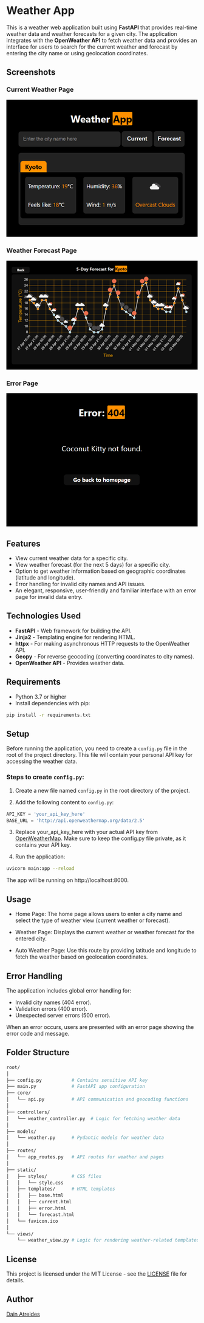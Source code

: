 # Weather App
This is a weather web application built using **FastAPI** that provides real-time weather data and weather forecasts for a given city. The application integrates with the **OpenWeather API** to fetch weather data and provides an interface for users to search for the current weather and forecast by entering the city name or using geolocation coordinates.
## Screenshots
### Current Weather Page
![Current Weather Page](assets/current_page.png)
### Weather Forecast Page
![Weather Forecast Page](assets/forecast_page.png)
### Error Page
![Error Page](assets/error_page.png)
## Features
- View current weather data for a specific city.
- View weather forecast (for the next 5 days) for a specific city.
- Option to get weather information based on geographic coordinates (latitude and longitude).
- Error handling for invalid city names and API issues.
- An elegant, responsive, user-friendly and familiar interface with an error page for invalid data entry.
## Technologies Used
- **FastAPI** - Web framework for building the API.
- **Jinja2** - Templating engine for rendering HTML.
- **httpx** - For making asynchronous HTTP requests to the OpenWeather API.
- **Geopy** - For reverse geocoding (converting coordinates to city names).
- **OpenWeather API** - Provides weather data.
## Requirements
- Python 3.7 or higher
- Install dependencies with pip:
```bash
pip install -r requirements.txt
```
## Setup
Before running the application, you need to create a `config.py` file in the root of the project directory. This file will contain your personal API key for accessing the weather data.

### Steps to create `config.py`:

1. Create a new file named `config.py` in the root directory of the project.

2. Add the following content to `config.py`:

```python
API_KEY = 'your_api_key_here'
BASE_URL = 'http://api.openweathermap.org/data/2.5'
```
3. Replace your_api_key_here with your actual API key from [OpenWeatherMap](https://openweathermap.org/). Make sure to keep the config.py file private, as it contains your API key.

4. Run the application:
```bash
uvicorn main:app --reload
```
The app will be running on http://localhost:8000.

## Usage
- Home Page: The home page allows users to enter a city name and select the type of weather view (current weather or forecast).

- Weather Page: Displays the current weather or weather forecast for the entered city.

- Auto Weather Page: Use this route by providing latitude and longitude to fetch the weather based on geolocation coordinates.

## Error Handling
The application includes global error handling for:
- Invalid city names (404 error).
- Validation errors (400 error).
- Unexpected server errors (500 error).

When an error occurs, users are presented with an error page showing the error code and message.
## Folder Structure
```graphql
root/
│
├── config.py           # Contains sensitive API key 
├── main.py             # FastAPI app configuration
├── core/
│   └── api.py          # API communication and geocoding functions
│
├── controllers/
│   └── weather_controller.py  # Logic for fetching weather data
│
├── models/
│   └── weather.py      # Pydantic models for weather data
│
├── routes/
│   └── app_routes.py   # API routes for weather and pages
│
├── static/
│   ├── styles/         # CSS files
│   │   └── style.css
│   ├── templates/      # HTML templates
│   │   ├── base.html
│   │   ├── current.html
│   │   ├── error.html
│   │   └── forecast.html
│   └── favicon.ico
│
└── views/
    └── weather_view.py # Logic for rendering weather-related templates
```
## License
This project is licensed under the MIT License - see the [LICENSE](LICENSE) file for details.
## Author
[Dain Atreides](https://github.com/DainAtreides)
